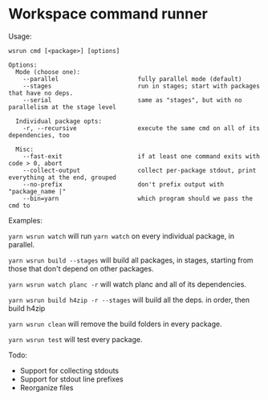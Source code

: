 # Workspace command runner

Usage:

```
wsrun cmd [<package>] [options]

Options:
  Mode (choose one):
    --parallel                      fully parallel mode (default)
    --stages                        run in stages; start with packages that have no deps.
    --serial                        same as "stages", but with no parallelism at the stage level

  Individual package opts:
    -r, --recursive                 execute the same cmd on all of its dependencies, too

  Misc:
    --fast-exit                     if at least one command exits with code > 0, abort
    --collect-output                collect per-package stdout, print everything at the end, grouped
    --no-prefix                     don't prefix output with "package_name |"
    --bin=yarn                      which program should we pass the cmd to
```

Examples:

`yarn wsrun watch` will run `yarn watch` on every individual package, in parallel.

`yarn wsrun build --stages` will build all packages, in stages, starting from those that don't depend on other packages.

`yarn wsrun watch planc -r` will watch planc and all of its dependencies.

`yarn wsrun build h4zip -r --stages` will build all the deps. in order, then build h4zip

`yarn wsrun clean` will remove the build folders in every package.

`yarn wsrun test` will test every package.

Todo:

* Support for collecting stdouts
* Support for stdout line prefixes
* Reorganize files
